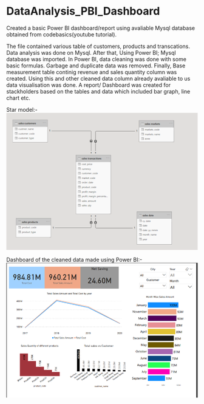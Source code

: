 # DataAnalysis_PBI_Dashboard
Created a basic Power BI dashboard/report using avaliable Mysql database obtained from codebasics(youtube tutorial).

The file contained various table of customers, products and transcations.
Data analysis was done on Mysql. After that, Using Power BI; Mysql database was imported. 
In Power BI, data cleaning was done with some basic formulas. Garbage and duplicate data was removed. 
Finally, Base measurement table continig revenue and sales quantity column was created. Using this and other cleaned data column already avaliable to us data visualisation was done. A report/ Dashboard was created for stackholders based on the tables and data which included bar graph, line chart etc. 

Star model:-
![alt text](https://github.com/KhamdGek/DataAnalysis_PBI_Dashboard/blob/main/DataAnalysis_powerBI/StarDatamodel.PNG)

Dashboard of the cleaned data made using Power BI:-
![alt text](https://github.com/KhamdGek/DataAnalysis_PBI_Dashboard/blob/main/DataAnalysis_powerBI/Dashboard_powerBI.PNG)
